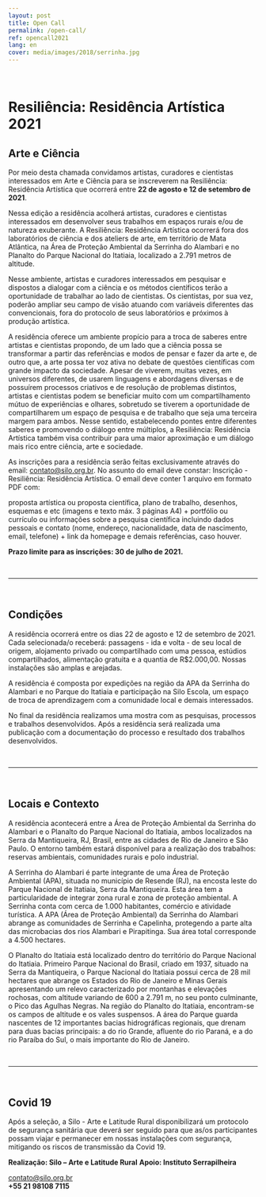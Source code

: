 ```yaml
---
layout: post
title: Open Call
permalink: /open-call/
ref: opencall2021
lang: en
cover: media/images/2018/serrinha.jpg
---
```

<br>

# Resiliência: Residência Artística 2021
## Arte e Ciência 

Por meio desta chamada convidamos artistas, curadores e cientistas interessados em Arte e Ciência para se inscreverem na Resiliência: Residência Artística que ocorrerá entre **22 de agosto e 12 de setembro de 2021**.

Nessa edição a residência acolherá artistas, curadores e cientistas interessados em desenvolver seus trabalhos em espaços rurais e/ou de natureza exuberante. A Resiliência: Residência Artística ocorrerá fora dos laboratórios de ciência e dos ateliers de arte, em território de Mata Atlântica, na Área de Proteção Ambiental da Serrinha do Alambari e no Planalto do Parque Nacional do Itatiaia, localizado a 2.791 metros de altitude.

Nesse ambiente, artistas e curadores interessados em pesquisar e dispostos a dialogar com a ciência e os métodos científicos terão a oportunidade de trabalhar ao lado de cientistas. Os cientistas, por sua vez, poderão ampliar seu campo de visão atuando com variáveis diferentes das convencionais, fora do protocolo de seus laboratórios e próximos à produção artística.

A residência oferece um ambiente propício para a troca de saberes entre artistas e cientistas propondo, de um lado que a ciência possa se transformar a partir das referências e modos de pensar e fazer da arte e, de outro que, a arte possa ter voz ativa no debate de questões científicas com grande impacto da sociedade. Apesar de viverem, muitas vezes, em universos diferentes, de usarem linguagens e abordagens diversas e de possuírem processos criativos e de resolução de problemas distintos, artistas e cientistas podem se beneficiar muito com um compartilhamento mútuo de experiências e olhares, sobretudo se tiverem a oportunidade de compartilharem um espaço de pesquisa e de trabalho que seja uma terceira margem para ambos. Nesse sentido, estabelecendo pontes entre diferentes saberes e promovendo o diálogo entre múltiplos, a Resiliência: Residência Artística também visa contribuir para uma maior aproximação e um diálogo mais rico entre ciência, arte e sociedade.  


As inscrições para a residência serão feitas exclusivamente através do email: contato@silo.org.br. No assunto do email deve constar: Inscrição - Resiliência: Residência Artística. O email deve conter 1 arquivo em formato PDF com:

proposta artística ou proposta científica, plano de trabalho, desenhos, esquemas e etc (imagens e texto máx. 3 páginas A4) + portfólio ou currículo ou informações sobre a pesquisa científica incluindo dados pessoais e contato (nome, endereço, nacionalidade, data de nascimento, email, telefone) + link da homepage e demais referências, caso houver. 

**Prazo limite para as inscrições: 30 de julho de 2021.** 
 
 <br> 
 
 ---
 
 <br>
 
## Condições
A residência ocorrerá entre os dias 22 de agosto e 12 de setembro de 2021. Cada selecionada/o receberá: passagens - ida e volta - de seu local de origem, alojamento privado ou compartilhado com uma pessoa, estúdios compartilhados, alimentação gratuita e a quantia de R$2.000,00. Nossas instalações são amplas e arejadas. 

A residência é composta por expedições na região da APA da Serrinha do Alambari e no Parque do Itatiaia e participação na Silo Escola, um espaço de troca de aprendizagem com a comunidade local e demais interessados. 

No final da residência realizamos uma mostra com as pesquisas, processos e trabalhos desenvolvidos. Após a residência será realizada uma publicação com a documentação do processo e resultado dos trabalhos desenvolvidos.
 
 <br> 
 
 ---
 
 <br>
 
 
## Locais e Contexto
A residência acontecerá entre a Área de Proteção Ambiental da Serrinha do Alambari e o Planalto do Parque Nacional do Itatiaia, ambos localizados na Serra da Mantiqueira, RJ, Brasil, entre as cidades de Rio de Janeiro e São Paulo. O entorno também estará disponível para a realização dos trabalhos: reservas ambientais, comunidades rurais e polo industrial.

A Serrinha do Alambari é parte integrante de uma Área de Proteção Ambiental (APA), situada no município de Resende (RJ), na encosta leste do Parque Nacional de Itatiaia, Serra da Mantiqueira. Esta área tem a particularidade de integrar zona rural e zona de proteção ambiental. A Serrinha conta com cerca de 1.000 habitantes, comércio e atividade turística. A APA (Área de Proteção Ambiental) da Serrinha do Alambari abrange as comunidades de Serrinha e Capelinha, protegendo a parte alta das microbacias dos rios Alambari e Pirapitinga. Sua área total corresponde a 4.500 hectares.

O Planalto do Itatiaia está localizado dentro do território do Parque Nacional do Itatiaia. Primeiro Parque Nacional do Brasil, criado em 1937, situado na Serra da Mantiqueira, o Parque Nacional do Itatiaia possui cerca de 28 mil hectares que abrange os Estados do Rio de Janeiro e Minas Gerais apresentando um relevo caracterizado por montanhas e elevações rochosas, com altitude variando de 600 a 2.791 m, no seu ponto culminante, o Pico das Agulhas Negras. Na região do Planalto do Itatiaia, encontram-se os campos de altitude e os vales suspensos. A área do Parque guarda nascentes de 12 importantes bacias hidrográficas regionais, que drenam para duas bacias principais: a do rio Grande, afluente do rio Paraná, e a do rio Paraíba do Sul, o mais importante do Rio de Janeiro.

 <br> 
 
 ---
 
 <br>
 
 
## Covid 19

Após a seleção, a Silo - Arte e Latitude Rural disponibilizará um protocolo de segurança sanitária que deverá ser seguido para que as/os participantes possam viajar e permanecer em nossas instalações com segurança, mitigando os riscos de transmissão da Covid 19.


**Realização: Silo – Arte e Latitude Rural**
**Apoio: Instituto Serrapilheira** 


contato@silo.org.br                                                                                     
**+55 21 98108 7115** 


<br><br><br><br>
